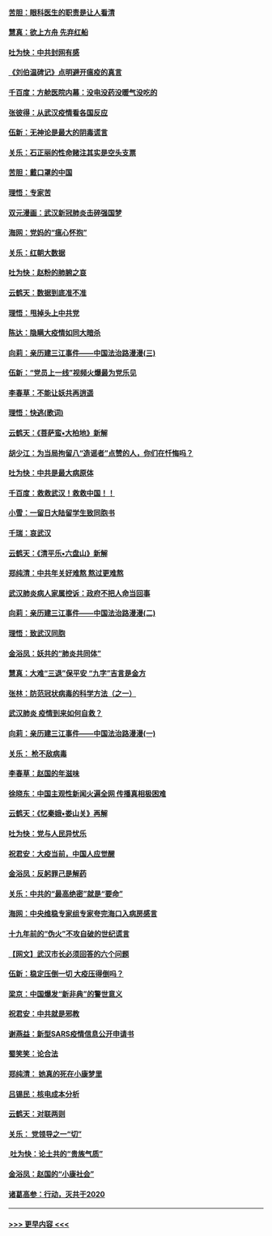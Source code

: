 #### [苦胆：眼科医生的职责是让人看清](../pages/nsc993/n11853840.md?t=02090631) 
#### [慧真：欲上方舟 先弃红船](../pages/nsc993/n11853483.md?t=02090631) 
#### [吐为快：中共封网有感](../pages/nsc993/n11852575.md?t=02090631) 
#### [《刘伯温碑记》点明避开瘟疫的真言](../pages/nsc993/n11852128.md?t=02090631) 
#### [千百度：方舱医院内幕：没电没药没暖气没吃的](../pages/nsc993/n11850211.md?t=02090631) 
#### [张彼得：从武汉疫情看各国反应](../pages/nsc993/n11850102.md?t=02090631) 
#### [伍新：无神论是最大的阴毒谎言](../pages/nsc993/n11846129.md?t=02090631) 
#### [关乐：石正丽的性命赌注其实是空头支票](../pages/nsc993/n11846109.md?t=02090631) 
#### [苦胆：戴口罩的中国](../pages/nsc993/n11845576.md?t=02090631) 
#### [理悟：专家苦](../pages/nsc993/n11845564.md?t=02090631) 
#### [双元漫画：武汉新冠肺炎击碎强国梦](../pages/nsc993/n11843320.md?t=02090631) 
#### [海网：党妈的“瘟心怀抱”](../pages/nsc993/n11840740.md?t=02090631) 
#### [关乐：红朝大数据](../pages/nsc993/n11840675.md?t=02090631) 
#### [吐为快：赵粉的肺腑之哀](../pages/nsc993/n11840618.md?t=02090631) 
#### [云鹤天：数据到底准不准](../pages/nsc993/n11840325.md?t=02090631) 
#### [理悟：甩掉头上中共党](../pages/nsc993/n11838826.md?t=02090631) 
#### [陈达：隐瞒大疫情如同大暗杀](../pages/nsc993/n11838771.md?t=02090631) 
#### [向莉：亲历建三江事件——中国法治路漫漫(三)](../pages/nsc993/n11831825.md?t=02090631) 
#### [伍新：“党员上一线”视频火爆最为党乐见](../pages/nsc993/n11838200.md?t=02090631) 
#### [李春草：不能让妖共再逍遥](../pages/nsc993/n11838102.md?t=02090631) 
#### [理悟：快逃(歌词)](../pages/nsc993/n11838083.md?t=02090631) 
#### [云鹤天：《菩萨蛮▪大柏地》新解](../pages/nsc993/n11838059.md?t=02090631) 
#### [胡少江：为当局拘留八“造谣者”点赞的人，你们在忏悔吗？](../pages/nsc993/n11836801.md?t=02090631) 
#### [吐为快：中共是最大病原体](../pages/nsc993/n11836748.md?t=02090631) 
#### [千百度：救救武汉！救救中国！！](../pages/nsc993/n11836145.md?t=02090631) 
#### [小雪：一留日大陆留学生致同胞书](../pages/nsc993/n11834624.md?t=02090631) 
#### [千瑞：哀武汉](../pages/nsc993/n11833647.md?t=02090631) 
#### [云鹤天：《清平乐▪六盘山》新解](../pages/nsc993/n11833611.md?t=02090631) 
#### [郑纯清：中共年关好难熬 熬过更难熬](../pages/nsc993/n11833489.md?t=02090631) 
#### [武汉肺炎病人家属控诉：政府不把人命当回事](../pages/nsc993/n11833205.md?t=02090631) 
#### [向莉：亲历建三江事件——中国法治路漫漫(二)](../pages/nsc993/n11829102.md?t=02090631) 
#### [理悟：致武汉同胞](../pages/nsc993/n11831522.md?t=02090631) 
#### [金浴凤：妖共的“肺炎共同体”](../pages/nsc993/n11829448.md?t=02090631) 
#### [慧真：大难“三退”保平安 “九字”吉言是金方](../pages/nsc993/n11829501.md?t=02090631) 
#### [张林：防范冠状病毒的科学方法（之一）](../pages/nsc993/n11828618.md?t=02090631) 
#### [武汉肺炎 疫情到来如何自救？](../pages/nsc993/n11827632.md?t=02090631) 
#### [向莉：亲历建三江事件——中国法治路漫漫(一)](../pages/nsc993/n11827190.md?t=02090631) 
#### [关乐： 枪不敌病毒](../pages/nsc993/n11826746.md?t=02090631) 
#### [李春草：赵国的年滋味](../pages/nsc993/n11826321.md?t=02090631) 
#### [徐晓东：中国主观性新闻火遍全网 传播真相极困难](../pages/nsc993/n11826508.md?t=02090631) 
#### [云鹤天：《忆秦娥▪娄山关》再解](../pages/nsc993/n11824682.md?t=02090631) 
#### [吐为快：党与人民异忧乐](../pages/nsc993/n11824660.md?t=02090631) 
#### [祝君安：大疫当前，中国人应觉醒](../pages/nsc993/n11821946.md?t=02090631) 
#### [金浴凤：反躬罪己是解药](../pages/nsc993/n11820280.md?t=02090631) 
#### [关乐：中共的“最高绝密”就是“要命”](../pages/nsc993/n11816946.md?t=02090631) 
#### [海网：中央维稳专家组专家夸完海口入病房感言](../pages/nsc993/n11815138.md?t=02090631) 
#### [十九年前的“伪火”不攻自破的世纪谎言](../pages/nsc993/n11813238.md?t=02090631) 
#### [【网文】武汉市长必须回答的六个问题](../pages/nsc993/n11813848.md?t=02090631) 
#### [伍新：稳定压倒一切 大疫压得倒吗？](../pages/nsc993/n11812634.md?t=02090631) 
#### [梁京：中国爆发“新非典”的警世意义](../pages/nsc993/n11812554.md?t=02090631) 
#### [祝君安：中共就是邪教](../pages/nsc993/n11812431.md?t=02090631) 
#### [谢燕益：新型SARS疫情信息公开申请书](../pages/nsc993/n11808840.md?t=02090631) 
#### [蜀笑笑：论合法](../pages/nsc993/n11808064.md?t=02090631) 
#### [郑纯清： 她真的死在小康梦里](../pages/nsc993/n11806623.md?t=02090631) 
#### [吕锡民：核电成本分析](../pages/nsc993/n11806284.md?t=02090631) 
#### [云鹤天：对联两则](../pages/nsc993/n11805957.md?t=02090631) 
#### [关乐： 党领导之一“切”](../pages/nsc993/n11804505.md?t=02090631) 
#### [ 吐为快：论土共的“贵族气质”](../pages/nsc993/n11804490.md?t=02090631) 
#### [金浴凤：赵国的“小康社会”](../pages/nsc993/n11804452.md?t=02090631) 
#### [诸葛高参：行动，灭共于2020](../pages/nsc993/n11804120.md?t=02090631) 

----
#### [ >>> 更早内容 <<< ](../indexes/nsc993-earlier.md)
